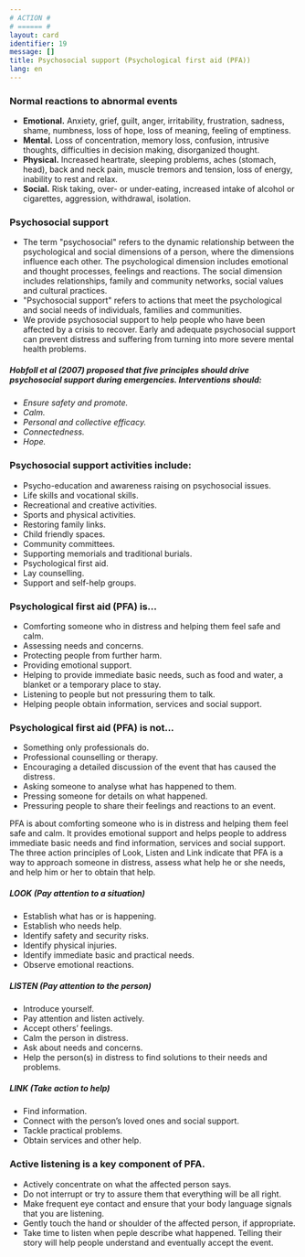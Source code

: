 ```yaml
---
# ACTION #
# ====== #
layout: card
identifier: 19
message: []
title: Psychosocial support (Psychological first aid (PFA))
lang: en
---
```


### Normal reactions to abnormal events

- **Emotional.** Anxiety, grief, guilt, anger, irritability, frustration, sadness, shame, numbness, loss of hope, loss of meaning, feeling of emptiness.
- **Mental.** Loss of concentration, memory loss, confusion, intrusive thoughts, difficulties in decision making, disorganized thought.
- **Physical.** Increased heartrate, sleeping problems, aches (stomach, head), back and neck pain, muscle tremors and tension, loss of energy, inability to rest and relax.
- **Social.** Risk taking, over- or under-eating, increased intake of alcohol or cigarettes, aggression, withdrawal, isolation.

### Psychosocial support
-	The term "psychosocial" refers to the dynamic relationship between the psychological and social dimensions of a person, where the dimensions influence each other. The psychological dimension includes emotional and thought processes, feelings and reactions. The social dimension includes relationships, family and community networks, social values and cultural practices.
-	"Psychosocial support" refers to actions that meet the psychological and social needs of individuals, families and communities.
-	We provide psychosocial support to help people who have been affected by a crisis to recover. Early and adequate psychosocial support can prevent distress and suffering
from turning into more severe mental health problems.

##### *Hobfoll et al (2007) proposed that five principles should drive psychosocial support during emergencies.  Interventions should:*
-	*Ensure safety and promote.*
-	*Calm.*
-	*Personal and collective efficacy.*
-	*Connectedness.*
-	*Hope.*

### Psychosocial support activities include:

-	Psycho-education and awareness raising on psychosocial issues.
-	Life skills and vocational skills.
-	Recreational and creative activities.
-	Sports and physical activities.
-	Restoring family links.
-	Child friendly spaces.
-	Community committees.
-	Supporting memorials and traditional burials.
-	Psychological first aid.
-	Lay counselling.
-	Support and self-help groups.

### Psychological first aid (PFA) is...

-	Comforting someone who in distress and helping them feel safe and calm.
-	Assessing needs and concerns.
-	Protecting people from further harm.
-	Providing emotional support.
-	Helping to provide immediate basic needs, such as food and water, a blanket or a temporary place to stay.
-	Listening to people but not pressuring them to talk.
-	Helping people obtain information, services and social support.

### Psychological first aid (PFA) is not...

- Something only professionals do.
-	Professional counselling or therapy.
-	Encouraging a detailed discussion of the event that has caused the distress.
-	Asking someone to analyse what has happened to them.
-	Pressing someone for details on what happened.
-	Pressuring people to share their feelings and reactions to an event.

PFA is about comforting someone who is in distress and helping them feel safe and calm. It provides emotional support and helps people to address immediate basic needs and find information, services and social support. The three action principles of Look, Listen and Link indicate that PFA is a way to approach someone in distress, assess what help he or she needs, and help him or her to obtain that help.

##### *LOOK* (Pay attention to a situation)

- Establish what has or is happening.
- Establish who needs help.
- Identify safety and security risks.
- Identify physical injuries.
- Identify immediate basic and practical needs.
- Observe emotional reactions.

##### *LISTEN* (Pay attention to the person)

- Introduce yourself.
- Pay attention and listen actively.
- Accept others’ feelings.
- Calm the person in distress.
- Ask about needs and concerns.
- Help the person(s) in distress to find solutions to their needs and problems.

##### *LINK* (Take action to help) 

- Find information.
- Connect with the person’s loved ones and social support.
- Tackle practical problems.
-	Obtain services and other help.

### Active listening is a key component of PFA.

- Actively concentrate on what the affected person says.
- Do not interrupt or try to assure them that everything will be all right.
- Make frequent eye contact and ensure that your body language signals that you are listening.
- Gently touch the hand or shoulder of the affected person, if appropriate.
- Take time to listen when peple describe what happened.  Telling their story will help people understand and eventually accept the event.
